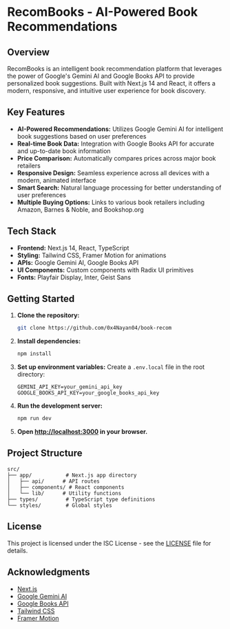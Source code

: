 # RecomBooks - AI-Powered Book Recommendations

## Overview

RecomBooks is an intelligent book recommendation platform that leverages the power of Google's Gemini AI and Google Books API to provide personalized book suggestions. Built with Next.js 14 and React, it offers a modern, responsive, and intuitive user experience for book discovery.

## Key Features

- **AI-Powered Recommendations:** Utilizes Google Gemini AI for intelligent book suggestions based on user preferences
- **Real-time Book Data:** Integration with Google Books API for accurate and up-to-date book information
- **Price Comparison:** Automatically compares prices across major book retailers
- **Responsive Design:** Seamless experience across all devices with a modern, animated interface
- **Smart Search:** Natural language processing for better understanding of user preferences
- **Multiple Buying Options:** Links to various book retailers including Amazon, Barnes & Noble, and Bookshop.org

## Tech Stack

- **Frontend:** Next.js 14, React, TypeScript
- **Styling:** Tailwind CSS, Framer Motion for animations
- **APIs:** Google Gemini AI, Google Books API
- **UI Components:** Custom components with Radix UI primitives
- **Fonts:** Playfair Display, Inter, Geist Sans

## Getting Started

1. **Clone the repository:**

   ```bash
   git clone https://github.com/0x4Nayan04/book-recom
   ```

2. **Install dependencies:**

   ```bash
   npm install
   ```

3. **Set up environment variables:**
   Create a `.env.local` file in the root directory:

   ```plaintext
   GEMINI_API_KEY=your_gemini_api_key
   GOOGLE_BOOKS_API_KEY=your_google_books_api_key
   ```

4. **Run the development server:**

   ```bash
   npm run dev
   ```

5. **Open [http://localhost:3000](http://localhost:3000) in your browser.**

## Project Structure

```
src/
├── app/           # Next.js app directory
│   ├── api/      # API routes
│   ├── components/ # React components
│   └── lib/      # Utility functions
├── types/         # TypeScript type definitions
└── styles/        # Global styles
```

## License

This project is licensed under the ISC License - see the [LICENSE](LICENSE) file for details.

## Acknowledgments

- [Next.js](https://nextjs.org/)
- [Google Gemini AI](https://deepmind.google/technologies/gemini/)
- [Google Books API](https://developers.google.com/books)
- [Tailwind CSS](https://tailwindcss.com/)
- [Framer Motion](https://www.framer.com/motion/)
